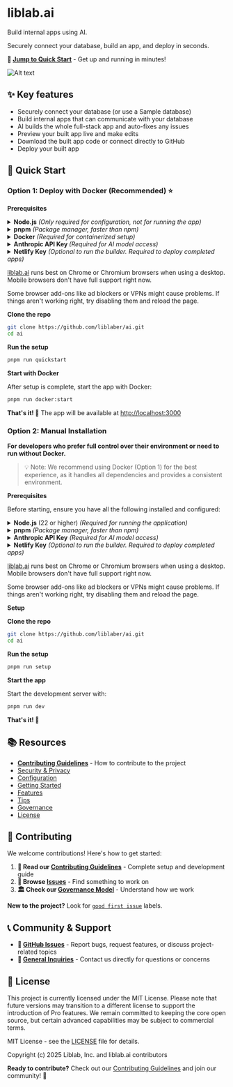 # liblab.ai

Build internal apps using AI.

Securely connect your database, build an app, and deploy in seconds.

**🚀 [Jump to Quick Start](#-quick-start)** - Get up and running in minutes!

![Alt text](https://github.com/liblaber/ai/raw/main/assets/videos/liblab-ai-preview.gif)

## **✨ Key features**

- Securely connect your database (or use a Sample database)
- Build internal apps that can communicate with your database
- AI builds the whole full-stack app and auto-fixes any issues
- Preview your built app live and make edits
- Download the built app code or connect directly to GitHub
- Deploy your built app

## **🚀 Quick Start**

### **Option 1: Deploy with Docker (Recommended) ⭐**

**Prerequisites**

<details>
  <summary><b>Node.js</b> <em>(Only required for configuration, not for running the app)</em></summary>

Node.js is a program that helps your computer run certain types of applications. You'll need it to set up this project, but don't worry - it's free and easy to install!

<strong>📱 macOS (Mac computers)</strong>

**Option 1: Simple download (Recommended for beginners)**

1. Open your web browser and go to [nodejs.org](https://nodejs.org/)
2. You'll see two download buttons - click the one that says "LTS" (it's the safer, more stable version)
3. The file will download automatically
4. Double-click the downloaded file (it will end in .pkg)
5. Follow the installation wizard - just click "Continue" and "Install" when prompted
6. Enter your computer password when asked

**Option 2: Using Homebrew **

1. Open Terminal
2. Copy and paste this command: `brew install node`
3. Press Enter and wait for it to finish

<strong>🪟 Windows</strong>

**Option 1: Simple download (Recommended for beginners)**

1. Open your web browser and go to [nodejs.org](https://nodejs.org/)
2. You'll see two download buttons - click the one that says "LTS" (it's the safer, more stable version)
3. The file will download automatically
4. Find the downloaded file (usually in your Downloads folder) and double-click it
5. Follow the installation wizard - just click "Next" and "Install" when prompted
6. Click "Finish" when done

<strong>🐧 Linux</strong>

**Ubuntu/Debian (most common Linux versions)**

1. Open Terminal (press Ctrl + Alt + T)
2. Copy and paste this command: `sudo apt update && sudo apt install nodejs npm`
3. Press Enter and type your password when asked
4. Type "Y" and press Enter to confirm

**Other Linux versions**

1. Open Terminal
2. Copy and paste this command: `sudo snap install node --classic`
3. Press Enter and type your password when asked

<strong>✅ How to check if it worked</strong>

After installation, you can verify it worked:

1. Open Terminal (Mac/Linux) or Command Prompt (Windows)
2. Type: `node --version` and press Enter
3. You should see something like "v22.0.0" or higher
4. Type: `npm --version` and press Enter
5. You should see a version number like "9.6.7"

<strong>❓ Need help?</strong>

- **Windows users:** If you get an error about "node is not recognized", restart your computer after installation or refer to the offical windows (guide)[https://learn.microsoft.com/en-us/windows/dev-environment/javascript/nodejs-on-windows]
- **Mac users:** If you get a security warning, go to System Preferences > Security & Privacy and click "Allow"
- **Linux users:** If you get a permission error, make sure to type `sudo` before the commands

</details>

<details>
  <summary><b>pnpm</b> <em>(Package manager, faster than npm)</em></summary>

```bash
# Install pnpm globally
npm install -g pnpm

# Verify installation
pnpm --version
```

</details>

<details>
  <summary><b>Docker</b> <em>(Required for containerized setup)</em></summary>

Install Docker Desktop from [docker.com/get-started](https://www.docker.com/get-started/)

**Verify the Installation**

```bash
docker --version
docker-compose --version
```

</details>

<details>
  <summary><b>Anthropic API Key </b><em>(Required for AI model access)</em></summary>

<strong>Step 1: Create an Anthropic Account</strong>

1. Go to [console.anthropic.com/signup](https://console.anthropic.com/signup)
2. Create an account
3. Verify your email

<strong>Step 2: Generate an API Key</strong> 4. Go to [console.anthropic.com/settings/keys](https://console.anthropic.com/settings/keys) 5. Click "Create Key" 6. Give it a name (e.g., "liblab-ai") 7. Copy the API key (starts with `sk-ant-`)

<strong>Step 3: Save your API Key</strong>
Add this to your `.env` file during setup, but keep it handy:

```bash
ANTHROPIC_API_KEY=sk-ant-your-api-key-here
```

</details>

<details>
  <summary><b>Netlify Key</b> <em>(Optional to run the builder. Required to deploy completed apps)</em></summary>

<strong>Step 1: Create a Netlify account</strong>

1. Go to [netlify.com](https://netlify.com/)
2. Sign up for a free account

<strong>Step 2: Generate an auth token</strong> 3. Go to User Settings &gt; Applications &gt; New access token 4. Generate and copy your token

<strong>Step 3: Add the token to your .env file</strong>

```bash
NETLIFY_AUTH_TOKEN=your-token-here
```

Once configured, you can deploy any app you generate through liblab.ai to Netlify using the deploy option in the UI.

</details>

[liblab.ai](http://liblab.ai/) runs best on Chrome or Chromium browsers when using a desktop. Mobile browsers don't have full support right now.

Some browser add-ons like ad blockers or VPNs might cause problems. If things aren't working right, try disabling them and reload the page.

**Clone the repo**

```bash
git clone https://github.com/liblaber/ai.git
cd ai
```

**Run the setup**

```bash
pnpm run quickstart
```

**Start with Docker**

After setup is complete, start the app with Docker:

```bash
pnpm run docker:start
```

**That's it! 🎉** The app will be available at [http://localhost:3000](http://localhost:3000/)

### **Option 2: Manual Installation**

**For developers who prefer full control over their environment or need to run without Docker.**

> 💡 Note: We recommend using Docker (Option 1) for the best experience, as it handles all dependencies and provides a consistent environment.

**Prerequisites**

Before starting, ensure you have all the following installed and configured:

<details>
  <summary><b>Node.js</b> (22 or higher) <em>(Required for running the application)</em></summary>

Node.js is a program that helps your computer run certain types of applications. You'll need it to run this project on your computer.

<strong>📱 macOS (Mac computers)</strong>

**Option 1: Simple download (Recommended for beginners)**

1. Open your web browser and go to [nodejs.org](https://nodejs.org/)
2. You'll see two download buttons - click the one that says "LTS" (it's the safer, more stable version)
3. The file will download automatically
4. Double-click the downloaded file (it will end in .pkg)
5. Follow the installation wizard - just click "Continue" and "Install" when prompted
6. Enter your computer password when asked

**Option 2: Using Homebrew (if you're comfortable with Terminal)**

1. Open Terminal (press Cmd + Space, type "Terminal", press Enter)
2. Copy and paste this command: `brew install node`
3. Press Enter and wait for it to finish

<strong>🪟 Windows</strong>

**Option 1: Simple download (Recommended for beginners)**

1. Open your web browser and go to [nodejs.org](https://nodejs.org/)
2. You'll see two download buttons - click the one that says "LTS" (it's the safer, more stable version)
3. The file will download automatically
4. Find the downloaded file (usually in your Downloads folder) and double-click it
5. Follow the installation wizard - just click "Next" and "Install" when prompted
6. Click "Finish" when done

**Option 2: Using Windows Store (Windows 10/11)**

1. Open the Microsoft Store app
2. Search for "Node.js"
3. Click "Install" on the official Node.js app
4. Wait for it to finish installing

<strong>🐧 Linux</strong>

**Ubuntu/Debian (most common Linux versions)**

1. Open Terminal (press Ctrl + Alt + T)
2. Copy and paste this command: `sudo apt update && sudo apt install nodejs npm`
3. Press Enter and type your password when asked
4. Type "Y" and press Enter to confirm

**Other Linux versions**

1. Open Terminal
2. Copy and paste this command: `sudo snap install node --classic`
3. Press Enter and type your password when asked

<strong>✅ How to check if it worked</strong>

After installation, you can verify it worked:

1. Open Terminal (Mac/Linux) or Command Prompt (Windows)
2. Type: `node --version` and press Enter
3. You should see something like "v18.17.0" or higher
4. Type: `npm --version` and press Enter
5. You should see a version number like "9.6.7"

<strong>❓ Need help?</strong>

- **Windows users:** If you get an error about "node is not recognized", restart your computer after installation
- **Mac users:** If you get a security warning, go to System Preferences > Security & Privacy and click "Allow"
- **Linux users:** If you get a permission error, make sure to type `sudo` before the commands

</details>

<details>
  <summary><b>pnpm</b> <em>(Package manager, faster than npm)</em></summary>

```bash
# Install pnpm globally
npm install -g pnpm

# Verify installation
pnpm --version
```

</details>

<details>
  <summary><b>Anthropic API Key</b> <em>(Required for AI model access)</em></summary>

<strong>Step 1: Create an Anthropic Account</strong>

1. Go to [console.anthropic.com/signup](https://console.anthropic.com/signup)
2. Create an account
3. Verify your email

<strong>Step 2: Generate an API Key</strong> 4. Go to [console.anthropic.com/settings/keys](https://console.anthropic.com/settings/keys) 5. Click "Create Key" 6. Give it a name (e.g., "liblab-ai") 7. Copy the API key (starts with `sk-ant-`)

<strong>Step 3: Save your API Key</strong>
Add this to your `.env` file during setup, but keep it handy:

```bash
ANTHROPIC_API_KEY=sk-ant-your-api-key-here
```

</details>

<details>
  <summary><b>Netlify Key</b> <em>(Optional to run the builder. Required to deploy completed apps)</em></summary>

<strong>Step 1: Create a Netlify account</strong>

1. Go to [netlify.com](https://netlify.com/)
2. Sign up for a free account

<strong>Step 2: Generate an auth token</strong> 3. Go to User Settings &gt; Applications &gt; New access token 4. Generate and copy your token

<strong>Step 3: Add the token to your .env file</strong>

```bash
NETLIFY_AUTH_TOKEN=your-token-here
```

</details>

[liblab.ai](http://liblab.ai/) runs best on Chrome or Chromium browsers when using a desktop. Mobile browsers don't have full support right now.

Some browser add-ons like ad blockers or VPNs might cause problems. If things aren't working right, try disabling them and reload the page.

**Setup**

**Clone the repo**

```bash
git clone https://github.com/liblaber/ai.git
cd ai
```

**Run the setup**

```bash
pnpm run setup
```

**Start the app**

Start the development server with:

```bash
pnpm run dev
```

**That's it! 🎉**

## **📚 Resources**

- [**Contributing Guidelines**](https://github.com/liblaber/ai/blob/main/CONTRIBUTING.md) - How to contribute to the project
- [Security & Privacy](docs/security-and-privacy.md)
- [Configuration](docs/configuration.md)
- [Getting Started](docs/getting-started.md)
- [Features](docs/features.md)
- [Tips](docs/tips.md)
- [Governance](docs/governance.md)
- [License](LICENSE)

## **🤝 Contributing**

We welcome contributions! Here's how to get started:

1. **📖 Read our [Contributing Guidelines](https://github.com/liblaber/ai/blob/main/CONTRIBUTING.md)** - Complete setup and development guide
2. **🐛 Browse [Issues](https://github.com/liblaber/ai/issues)** - Find something to work on
3. **🏛️ Check our [Governance Model](docs/governance.md)** - Understand how we work

**New to the project?** Look for [`good first issue`](https://github.com/liblaber/ai/labels/good%20first%20issue) labels.

## **📞 Community & Support**

- **🐛 [GitHub Issues](https://github.com/liblaber/ai/issues)** - Report bugs, request features, or discuss project-related topics
- **📧 [General Inquiries](mailto:contact@liblab.ai)** - Contact us directly for questions or concerns

## **📄 License**

This project is currently licensed under the MIT License. Please note that future versions may transition to a different license to support the introduction of Pro features. We remain committed to keeping the core open source, but certain advanced capabilities may be subject to commercial terms.

MIT License - see the [LICENSE](https://github.com/liblaber/ai/blob/main/LICENSE) file for details.

Copyright (c) 2025 Liblab, Inc. and liblab.ai contributors

**Ready to contribute?** Check out our [Contributing Guidelines](https://github.com/liblaber/ai/blob/main/CONTRIBUTING.md) and join our community! 🚀
